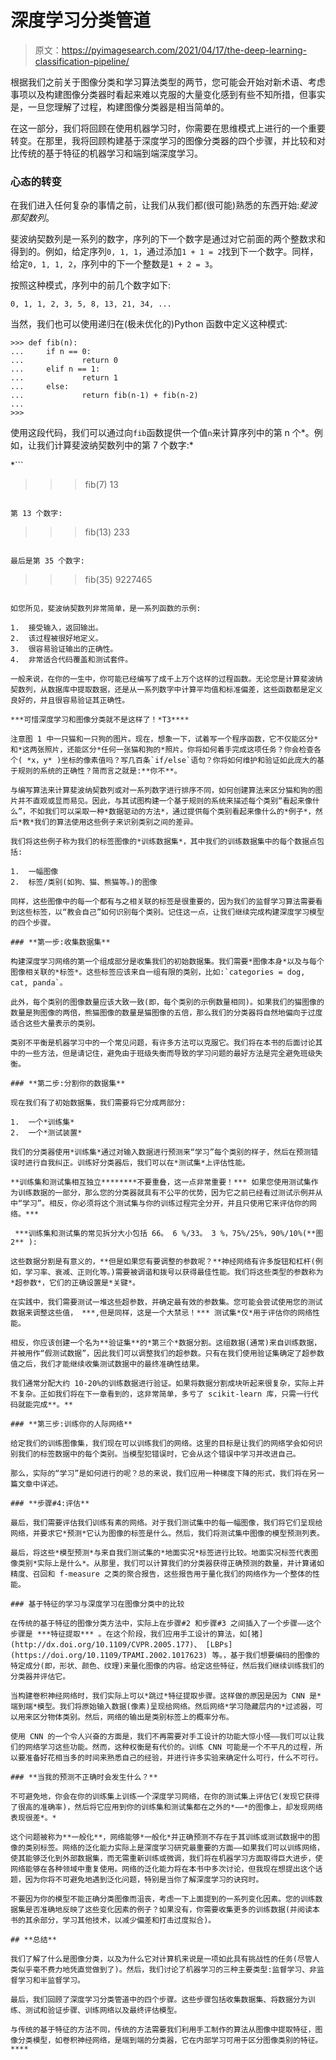 # 深度学习分类管道

> 原文：<https://pyimagesearch.com/2021/04/17/the-deep-learning-classification-pipeline/>

根据我们之前关于图像分类和学习算法类型的两节，您可能会开始对新术语、考虑事项以及构建图像分类器时看起来难以克服的大量变化感到有些不知所措，但事实是，一旦您理解了过程，构建图像分类器是相当简单的。

在这一部分，我们将回顾在使用机器学习时，你需要在思维模式上进行的一个重要转变。在那里，我将回顾构建基于深度学习的图像分类器的四个步骤，并比较和对比传统的基于特征的机器学习和端到端深度学习。

### **心态的转变**

在我们进入任何复杂的事情之前，让我们从我们都(很可能)熟悉的东西开始:*斐波那契数列*。

斐波纳契数列是一系列的数字，序列的下一个数字是通过对它前面的两个整数求和得到的。例如，给定序列`0, 1, 1`，通过添加`1 + 1 = 2`找到下一个数字。同样，给定`0, 1, 1, 2`，序列中的下一个整数是`1 + 2 = 3`。

按照这种模式，序列中的前几个数字如下:

`0, 1, 1, 2, 3, 5, 8, 13, 21, 34, ...`

当然，我们也可以使用递归在(极未优化的)Python 函数中定义这种模式:

```
>>> def fib(n):
...     if n == 0:
...             return 0
...     elif n == 1:
...             return 1
...     else:
...             return fib(n-1) + fib(n-2)
...
>>>
```

使用这段代码，我们可以通过向`fib`函数提供一个值`n`来计算序列中的第 n 个*。例如，让我们计算斐波纳契数列中的第 7 个数字:*

 *```
>>> fib(7)
13
```

第 13 个数字:

```
>>> fib(13)
233
```

最后是第 35 个数字:

```
>>> fib(35)
9227465
```

如您所见，斐波纳契数列非常简单，是一系列函数的示例:

1.  接受输入，返回输出。
2.  该过程被很好地定义。
3.  很容易验证输出的正确性。
4.  非常适合代码覆盖和测试套件。

一般来说，在你的一生中，你可能已经编写了成千上万个这样的过程函数。无论您是计算斐波纳契数列，从数据库中提取数据，还是从一系列数字中计算平均值和标准偏差，这些函数都是定义良好的，并且很容易验证其正确性。

***可惜深度学习和图像分类就不是这样了！*T3****

注意图 1 中一只猫和一只狗的图片。现在，想象一下，试着写一个程序函数，它不仅能区分*和*这两张照片，还能区分*任何一张猫和狗的*照片。你将如何着手完成这项任务？你会检查各个( *x，y* )坐标的像素值吗？写几百条`if/else`语句？你将如何维护和验证如此庞大的基于规则的系统的正确性？简而言之就是:**你不**。

与编写算法来计算斐波纳契数列或对一系列数字进行排序不同，如何创建算法来区分猫和狗的图片并不直观或显而易见。因此，与其试图构建一个基于规则的系统来描述每个类别“看起来像什么”，不如我们可以采取一种*数据驱动的方法*，通过提供每个类别看起来像什么的*例子*，然后*教*我们的算法使用这些例子来识别类别之间的差异。

我们将这些例子称为我们的标签图像的*训练数据集*，其中我们的训练数据集中的每个数据点包括:

1.  一幅图像
2.  标签/类别(如狗、猫、熊猫等。)的图像

同样，这些图像中的每一个都有与之相关联的标签是很重要的，因为我们的监督学习算法需要看到这些标签，以“教会自己”如何识别每个类别。记住这一点，让我们继续完成构建深度学习模型的四个步骤。

### **第一步:收集数据集**

构建深度学习网络的第一个组成部分是收集我们的初始数据集。我们需要*图像本身*以及与每个图像相关联的*标签*。这些标签应该来自一组有限的类别，比如:`categories = dog, cat, panda`。

此外，每个类别的图像数量应该大致一致(即，每个类别的示例数量相同)。如果我们的猫图像的数量是狗图像的两倍，熊猫图像的数量是猫图像的五倍，那么我们的分类器将自然地偏向于过度适合这些大量表示的类别。

类别不平衡是机器学习中的一个常见问题，有许多方法可以克服它。我们将在本书的后面讨论其中的一些方法，但是请记住，避免由于班级失衡而导致的学习问题的最好方法是完全避免班级失衡。

### **第二步:分割你的数据集**

现在我们有了初始数据集，我们需要将它分成两部分:

1.  一个*训练集*
2.  一个*测试装置*

我们的分类器使用*训练集*通过对输入数据进行预测来“学习”每个类别的样子，然后在预测错误时进行自我纠正。训练好分类器后，我们可以在*测试集*上评估性能。

**训练集和测试集相互独立********不要重叠，这一点非常重要！*** 如果您使用测试集作为训练数据的一部分，那么您的分类器就具有不公平的优势，因为它之前已经看过测试示例并从中“学习”。相反，你必须将这个测试集与你的训练过程完全分开，并且只使用它来评估你的网络。***

 ***训练集和测试集的常见拆分大小包括 66。 6 %/33。 3 %，75%/25%，90%/10%(**图 2** ):

这些数据分割是有意义的，**但是如果您有要调整的参数呢？**神经网络有许多旋钮和杠杆(例如，学习率、衰减、正则化等。)需要被调谐和拨号以获得最佳性能。我们将这些类型的参数称为*超参数*，它们的正确设置是*关键*。

在实践中，我们需要测试一堆这些超参数，并确定最有效的参数集。您可能会尝试使用您的测试数据来调整这些值， ***,但是同样，这是一个大禁忌！*** 测试集*仅*用于评估你的网络性能。

相反，你应该创建一个名为**验证集**的*第三个*数据分割。这组数据(通常)来自训练数据，并被用作“假测试数据”，因此我们可以调整我们的超参数。只有在我们使用验证集确定了超参数值之后，我们才能继续收集测试数据中的最终准确性结果。

我们通常分配大约 10-20%的训练数据进行验证。如果将数据分割成块听起来很复杂，实际上并不复杂。正如我们将在下一章看到的，这非常简单，多亏了 scikit-learn 库，只需一行代码就能完成**。**

### **第三步:训练你的人际网络**

给定我们的训练图像集，我们现在可以训练我们的网络。这里的目标是让我们的网络学会如何识别我们的标签数据中的每个类别。当模型犯错误时，它会从这个错误中学习并改进自己。

那么，实际的“学习”是如何进行的呢？总的来说，我们应用一种梯度下降的形式，我们将在另一篇文章中详述。

### **步骤#4:评估**

最后，我们需要评估我们训练有素的网络。对于我们测试集中的每一幅图像，我们将它们呈现给网络，并要求它*预测*它认为图像的标签是什么。然后，我们将测试集中图像的模型预测列表。

最后，将这些*模型预测*与来自我们测试集的*地面实况*标签进行比较。地面实况标签代表图像类别*实际上是什么*。从那里，我们可以计算我们的分类器获得正确预测的数量，并计算诸如精度、召回和 f-measure 之类的聚合报告，这些报告用于量化我们的网络作为一个整体的性能。

### 基于特征的学习与深度学习在图像分类中的比较

在传统的基于特征的图像分类方法中，实际上在步骤#2 和步骤#3 之间插入了一个步骤——这个步骤是 ***特征提取*** 。在这个阶段，我们应用手工设计的算法，如[猪](http://dx.doi.org/10.1109/CVPR.2005.177)、 [LBPs](https://doi.org/10.1109/TPAMI.2002.1017623) 等。，基于我们想要编码的图像的特定成分(即，形状、颜色、纹理)来量化图像的内容。给定这些特征，然后我们继续训练我们的分类器并评估它。

当构建卷积神经网络时，我们实际上可以*跳过*特征提取步骤。这样做的原因是因为 CNN 是*端到端*模型。我们将原始输入数据(像素)呈现给网络。然后网络*学习隐藏层内的*过滤器，可以用来区分物体类别。然后，网络的输出是类别标签上的概率分布。

使用 CNN 的一个令人兴奋的方面是，我们不再需要对手工设计的功能大惊小怪——我们可以让我们的网络学习这些功能。然而，这种权衡是有代价的。训练 CNN 可能是一个不平凡的过程，所以要准备好花相当多的时间来熟悉自己的经验，并进行许多实验来确定什么可行，什么不可行。

### **当我的预测不正确时会发生什么？**

不可避免地，你会在你的训练集上训练一个深度学习网络，在你的测试集上评估它(发现它获得了很高的准确率)，然后将它应用到你的训练集和测试集都在之外的*——*的图像上，却发现网络表现很差*。*

这个问题被称为**一般化**，网络能够*一般化*并正确预测不存在于其训练或测试数据中的图像的类别标签。网络的泛化能力实际上是深度学习研究最重要的方面——如果我们可以训练网络，使其能够泛化到外部数据集，而无需重新训练或微调，我们将在机器学习方面取得巨大进步，使网络能够在各种领域中重复使用。网络的泛化能力将在本书中多次讨论，但我现在想提出这个话题，因为你将不可避免地遇到泛化问题，特别是当你了解深度学习的诀窍时。

不要因为你的模型不能正确分类图像而沮丧，考虑一下上面提到的一系列变化因素。您的训练数据集是否准确地反映了这些变化因素的例子？如果没有，你需要收集更多的训练数据(并阅读本书的其余部分，学习其他技术，以减少偏差和打击过度拟合)。

## **总结**

我们了解了什么是图像分类，以及为什么它对计算机来说是一项如此具有挑战性的任务(尽管人类似乎毫不费力地凭直觉做到了)。然后，我们讨论了机器学习的三种主要类型:监督学习、非监督学习和半监督学习。

最后，我们回顾了深度学习分类管道中的四个步骤。这些步骤包括收集数据集、将数据分为训练、测试和验证步骤、训练网络以及最终评估模型。

与传统的基于特征的方法不同，传统的方法需要我们利用手工制作的算法从图像中提取特征，图像分类模型，如卷积神经网络，是端到端的分类器，它在内部学习可用于区分图像类别的特征。****